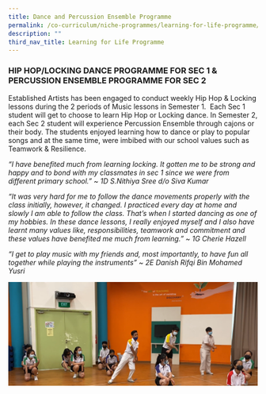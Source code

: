 ```yaml
---
title: Dance and Percussion Ensemble Programme
permalink: /co-curriculum/niche-programmes/learning-for-life-programme/dance-and-percussion-ensemble-programme/
description: ""
third_nav_title: Learning for Life Programme
---
```

### HIP HOP/LOCKING DANCE PROGRAMME FOR SEC 1 & PERCUSSION ENSEMBLE PROGRAMME FOR SEC 2

Established Artists has been engaged to conduct weekly Hip Hop & Locking lessons during the 2 periods of Music lessons in Semester 1.  Each Sec 1 student will get to choose to learn Hip Hop or Locking dance. In Semester 2, each Sec 2 student will experience Percussion Ensemble through cajons or their body. The students enjoyed learning how to dance or play to popular songs and at the same time, were imbibed with our school values such as Teamwork & Resilience. 

_“I have benefited much from learning locking. It gotten me to be strong and happy and to bond with my classmates in sec 1 since we were from different primary school.” ~ 1D S.Nithiya Sree d/o Siva Kumar_

_“It was very hard for me to follow the dance movements properly with the class initially, however, it changed. I practiced every day at home and slowly I am able to follow the class. That’s when I started dancing as one of my hobbies. In these dance lessons, I really enjoyed myself and I also have learnt many values like, responsibilities, teamwork and commitment and these values have benefited me much from learning.” ~ 1G Cherie Hazell_

_“I get to play music with my friends and, most importantly, to have fun all together while playing the instruments” ~ 2E Danish Rifqi Bin Mohamed Yusri_

![](/images/dance.png)